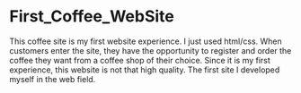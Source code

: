 # First_Coffee_WebSite
This coffee site is my first website experience. 
I just used html/css. 
When customers enter the site, they have the opportunity to register and order the coffee they want from a coffee shop of their choice.
Since it is my first experience, this website is not that high quality. The first site I developed myself in the web field.
